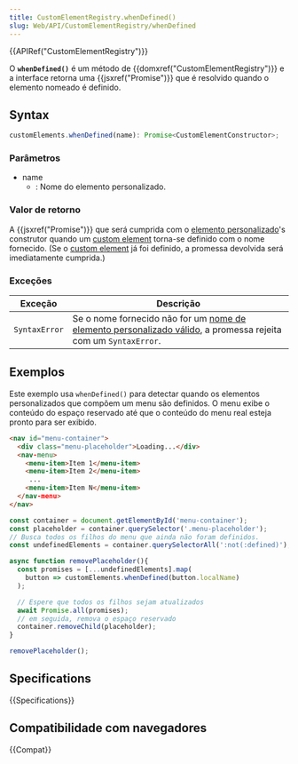```yaml
---
title: CustomElementRegistry.whenDefined()
slug: Web/API/CustomElementRegistry/whenDefined
---
```

{{APIRef("CustomElementRegistry")}}

O **`whenDefined()`** é um método de {{domxref("CustomElementRegistry")}} e a interface retorna uma {{jsxref("Promise")}} que é resolvido quando o elemento nomeado é
definido.

## Syntax

```js
customElements.whenDefined(name): Promise<CustomElementConstructor>;
```

### Parâmetros

- name
  - : Nome do elemento personalizado.

### Valor de retorno

A {{jsxref("Promise")}} que será cumprida com o [elemento personalizado](/pt-BR/docs/Web/API/Window/customElements)'s construtor quando um
[custom element](/pt-BR/docs/Web/API/Window/customElements) torna-se definido com o nome fornecido. (Se o [custom element](/pt-BR/docs/Web/API/Window/customElements) já foi
definido, a promessa devolvida será imediatamente cumprida.)

### Exceções

| Exceção       | Descrição                                                                                                                                                                                               |
| ------------- | ------------------------------------------------------------------------------------------------------------------------------------------------------------------------------------------------------- |
| `SyntaxError` | Se o nome fornecido não for um [nome de elemento personalizado válido](https://html.spec.whatwg.org/multipage/custom-elements.html#valid-custom-element-name), a promessa rejeita com um `SyntaxError`. |

## Exemplos

Este exemplo usa `whenDefined()` para detectar quando os elementos personalizados que compõem um menu são definidos. O menu exibe o conteúdo do espaço reservado até que o conteúdo do
menu real esteja pronto para ser exibido.

```html
<nav id="menu-container">
  <div class="menu-placeholder">Loading...</div>
  <nav-menu>
    <menu-item>Item 1</menu-item>
    <menu-item>Item 2</menu-item>
     ...
    <menu-item>Item N</menu-item>
  </nav-menu>
</nav>
```

```js
const container = document.getElementById('menu-container');
const placeholder = container.querySelector('.menu-placeholder');
// Busca todos os filhos do menu que ainda não foram definidos.
const undefinedElements = container.querySelectorAll(':not(:defined)');

async function removePlaceholder(){
  const promises = [...undefinedElements].map(
    button => customElements.whenDefined(button.localName)
  );

  // Espere que todos os filhos sejam atualizados
  await Promise.all(promises);
  // em seguida, remova o espaço reservado
  container.removeChild(placeholder);
}

removePlaceholder();
```

## Specifications

{{Specifications}}

## Compatibilidade com navegadores

{{Compat}}
